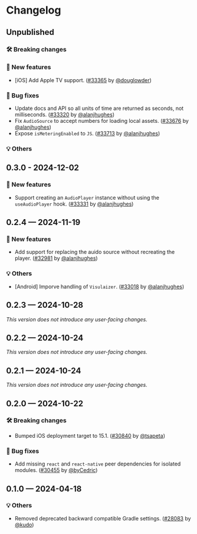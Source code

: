 # Changelog

## Unpublished

### 🛠 Breaking changes

### 🎉 New features

- [iOS] Add Apple TV support. ([#33365](https://github.com/expo/expo/pull/33365) by [@douglowder](https://github.com/douglowder))

### 🐛 Bug fixes

- Update docs and API so all units of time are returned as seconds, not milliseconds. ([#33320](https://github.com/expo/expo/pull/33320) by [@alanjhughes](https://github.com/alanjhughes))
- Fix `AudioSource` to accept numbers for loading local assets. ([#33676](https://github.com/expo/expo/pull/33676) by [@alanjhughes](https://github.com/alanjhughes))
- Expose `isMeteringEnabled` to `JS`. ([#33713](https://github.com/expo/expo/pull/33713) by [@alanjhughes](https://github.com/alanjhughes))

### 💡 Others

## 0.3.0 - 2024-12-02

### 🎉 New features

- Support creating an `AudioPlayer` instance without using the `useAudioPlayer` hook. ([#33331](https://github.com/expo/expo/pull/33331) by [@alanjhughes](https://github.com/alanjhughes))

## 0.2.4 — 2024-11-19

### 🎉 New features

- Add support for replacing the auido source without recreating the player. ([#32981](https://github.com/expo/expo/pull/32981) by [@alanjhughes](https://github.com/alanjhughes))

### 💡 Others

- [Android] Imporve handling of `Visulaizer`. ([#33018](https://github.com/expo/expo/pull/33018) by [@alanjhughes](https://github.com/alanjhughes))

## 0.2.3 — 2024-10-28

_This version does not introduce any user-facing changes._

## 0.2.2 — 2024-10-24

_This version does not introduce any user-facing changes._

## 0.2.1 — 2024-10-24

_This version does not introduce any user-facing changes._

## 0.2.0 — 2024-10-22

### 🛠 Breaking changes

- Bumped iOS deployment target to 15.1. ([#30840](https://github.com/expo/expo/pull/30840) by [@tsapeta](https://github.com/tsapeta))

### 🐛 Bug fixes

- Add missing `react` and `react-native` peer dependencies for isolated modules. ([#30455](https://github.com/expo/expo/pull/30455) by [@byCedric](https://github.com/byCedric))

## 0.1.0 — 2024-04-18

### 💡 Others

- Removed deprecated backward compatible Gradle settings. ([#28083](https://github.com/expo/expo/pull/28083) by [@kudo](https://github.com/kudo))
